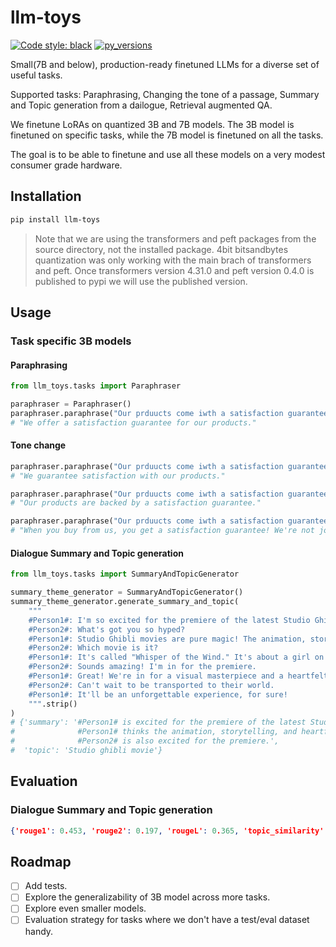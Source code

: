 # llm-toys

[![Code style: black](https://img.shields.io/badge/code%20style-black-000000.svg)](https://github.com/psf/black)
[![py\_versions](https://img.shields.io/badge/python-3.10%2B-blue)](https://pypi.org/project/llm-toys/)

Small(7B and below), production-ready finetuned LLMs for a diverse set of useful tasks.

Supported tasks: Paraphrasing, Changing the tone of a passage, Summary and Topic generation from a dailogue,
Retrieval augmented QA.

We finetune LoRAs on quantized 3B and 7B models. The 3B model is finetuned on specific tasks, while the 7B model is
finetuned on all the tasks.

The goal is to be able to finetune and use all these models on a very modest consumer grade hardware.

## Installation

```bash
pip install llm-toys
```

> Note that we are using the transformers and peft packages from the source directory, 
> not the installed package. 4bit bitsandbytes quantization was only working with the 
> main brach of transformers and peft. Once transformers version 4.31.0 and peft version 0.4.0 is 
> published to pypi we will use the published version.

## Usage

### Task specific 3B models

#### Paraphrasing

```python
from llm_toys.tasks import Paraphraser

paraphraser = Paraphraser()
paraphraser.paraphrase("Our prduucts come iwth a satisfaction guarantee.")
# "We offer a satisfaction guarantee for our products."
```

#### Tone change

```python
paraphraser.paraphrase("Our prduucts come iwth a satisfaction guarantee.", tone="casual")
# "We guarantee satisfaction with our products."

paraphraser.paraphrase("Our prduucts come iwth a satisfaction guarantee.", tone="professional")
# "Our products are backed by a satisfaction guarantee."

paraphraser.paraphrase("Our prduucts come iwth a satisfaction guarantee.", tone="witty")
# "When you buy from us, you get a satisfaction guarantee! We're not joking around!"
```

#### Dialogue Summary and Topic generation

```python
from llm_toys.tasks import SummaryAndTopicGenerator

summary_theme_generator = SummaryAndTopicGenerator()
summary_theme_generator.generate_summary_and_topic(
    """
    #Person1#: I'm so excited for the premiere of the latest Studio Ghibli movie!
    #Person2#: What's got you so hyped?
    #Person1#: Studio Ghibli movies are pure magic! The animation, storytelling, everything is incredible.
    #Person2#: Which movie is it?
    #Person1#: It's called "Whisper of the Wind." It's about a girl on a magical journey to save her village.
    #Person2#: Sounds amazing! I'm in for the premiere.
    #Person1#: Great! We're in for a visual masterpiece and a heartfelt story.
    #Person2#: Can't wait to be transported to their world.
    #Person1#: It'll be an unforgettable experience, for sure!
    """.strip()
)
# {'summary': '#Person1# is excited for the premiere of the latest Studio Ghibli movie.
#              #Person1# thinks the animation, storytelling, and heartfelt story will be unforgettable.
#              #Person2# is also excited for the premiere.',
#  'topic': 'Studio ghibli movie'}
```

## Evaluation

### Dialogue Summary and Topic generation

```json
{'rouge1': 0.453, 'rouge2': 0.197, 'rougeL': 0.365, 'topic_similarity': 0.888}
```

## Roadmap

- [ ] Add tests.
- [ ] Explore the generalizability of 3B model across more tasks.
- [ ] Explore even smaller models.
- [ ] Evaluation strategy for tasks where we don't have a test/eval dataset handy.
